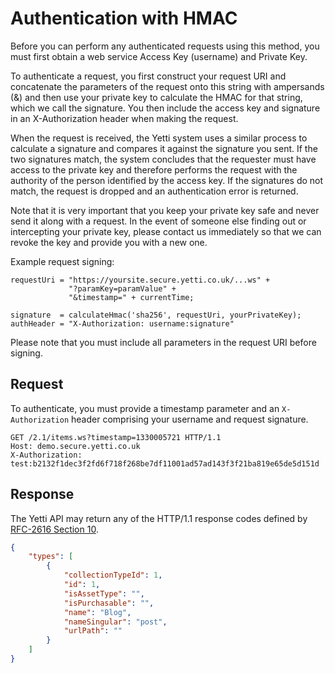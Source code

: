 # Authentication with HMAC

Before you can perform any authenticated requests using this method, you must first obtain a web service Access Key (username) and Private Key.

To authenticate a request, you first construct your request URI and concatenate the parameters of the request onto this string 
with ampersands (&) and then use your private key to calculate the HMAC for that string, which we call the signature. 
You then include the access key and signature in an X-Authorization header when making the request.

When the request is received, the Yetti system uses a similar process to calculate a signature and compares it against the signature you sent. 
If the two signatures match, the system concludes that the requester must have access to the private key and therefore performs the request 
with the authority of the person identified by the access key. If the signatures do not match, the request is dropped and an authentication 
error is returned.

Note that it is very important that you keep your private key safe and never send it along with a request. In the event of someone else finding 
out or intercepting your private key, please contact us immediately so that we can revoke the key and provide you with a new one.

Example request signing:
```
requestUri = "https://yoursite.secure.yetti.co.uk/...ws" +
             "?paramKey=paramValue" + 
             "&timestamp=" + currentTime;

signature  = calculateHmac('sha256', requestUri, yourPrivateKey);
authHeader = "X-Authorization: username:signature"
```

Please note that you must include all parameters in the request URI before signing.

## Request

To authenticate, you must provide a timestamp parameter and an `X-Authorization` header comprising your username and request signature.

```
GET /2.1/items.ws?timestamp=1330005721 HTTP/1.1
Host: demo.secure.yetti.co.uk
X-Authorization: test:b2132f1dec3f2fd6f718f268be7df11001ad57ad143f3f21ba819e65de5d151d
```

## Response

The Yetti API may return any of the HTTP/1.1 response codes defined by [RFC-2616 Section 10](http://www.w3.org/Protocols/rfc2616/rfc2616-sec10.html).

```json
{
    "types": [
        {
            "collectionTypeId": 1,
            "id": 1,
            "isAssetType": "",
            "isPurchasable": "",
            "name": "Blog", 
            "nameSingular": "post", 
            "urlPath": ""
        }
    ]
}
```
